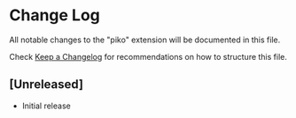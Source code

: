 # Change Log

All notable changes to the "piko" extension will be documented in this file.

Check [Keep a Changelog](http://keepachangelog.com/) for recommendations on how to structure this file.

## [Unreleased]

-   Initial release

